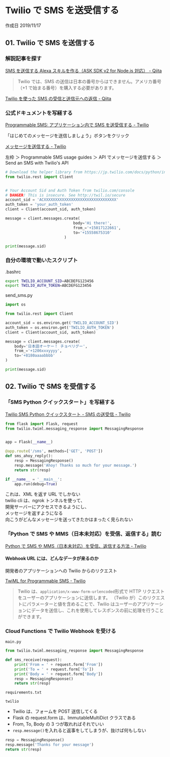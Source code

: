 # Twilio で SMS を送受信する

作成日 2019/11/17

## 01. Twilio で SMS を送信する

### 解説記事を探す

[SMS を送信する Alexa スキルを作る（ASK SDK v2 for Node\.js 対応） \- Qiita](https://qiita.com/twilioforkwc/items/b82583de93a26a5f4f02)

> Twilio では、SMS の送信は日本の番号からはできません。アメリカ番号（+1 で始まる番号）を購入する必要があります。

[Twilio を使った SMS の受信と送信元への返信 \- Qiita](https://qiita.com/you03/items/d3a9505894bb77285e68)

### 公式ドキュメントを写経する

[Programmable SMS: アプリケーション内で SMS を送受信する \- Twilio](https://jp.twilio.com/docs/sms)

「はじめてのメッセージを送信しましょう」ボタンをクリック

[メッセージを送信する \- Twilio](https://jp.twilio.com/docs/sms/send-messages)

左枠 ＞ Programmable SMS usage guides ＞ API でメッセージを送信する ＞ Send an SMS with Twilio's API

```python
# Download the helper library from https://jp.twilio.com/docs/python/install
from twilio.rest import Client


# Your Account Sid and Auth Token from twilio.com/console
# DANGER! This is insecure. See http://twil.io/secure
account_sid = 'ACXXXXXXXXXXXXXXXXXXXXXXXXXXXXXXXX'
auth_token = 'your_auth_token'
client = Client(account_sid, auth_token)

message = client.messages.create(
                              body='Hi there!',
                              from_='+15017122661',
                              to='+15558675310'
                          )

print(message.sid)
```

### 自分の環境で動いたスクリプト

.bashrc

```bash
export TWILIO_ACCOUNT_SID=ABCDEFG123456
export TWILIO_AUTH_TOKEN=ABCDEFG123456
```

send_sms.py

```python
import os

from twilio.rest import Client

account_sid = os.environ.get('TWILIO_ACCOUNT_SID')
auth_token = os.environ.get('TWILIO_AUTH_TOKEN')
client = Client(account_sid, auth_token)

message = client.messages.create(
    body='日本語オーケー！ チョベリグー',
    from_='+1206xxxyyyy',
    to='+8180aaaabbbb'
)

print(message.sid)
```

## 02. Twilio で SMS を受信する

### 「SMS Python クイックスタート」を写経する

[Twilio SMS Python クイックスタート \- SMS の送受信 \- Twilio](https://jp.twilio.com/docs/sms/quickstart/python)

```python
from flask import Flask, request
from twilio.twiml.messaging_response import MessagingResponse


app = Flask(__name__)

@app.route('/sms', methods=['GET', 'POST'])
def sms_ahoy_reply():
    resp = MessagingResponse()
    resp.message('Ahoy! Thanks so much for your message.')
    return str(resp)

if __name__ = '__main__':
    app.run(debug=True)
```

これは、XML を返す URL でしかない \
twilio cli は、ngrok トンネルを使って、\
開発サーバーにアクセスできるようにし、\
メッセージを返すようになる\
向こうがどんなメッセージを送ってきたかはまったく見られない

### 「Python で SMS や MMS（日本未対応）を受信、返信する」読む

[Python で SMS や MMS（日本未対応）を受信、返信する方法 \- Twilio](https://jp.twilio.com/docs/sms/tutorials/how-to-receive-and-reply-python)

#### Webhook URL には、どんなデータが来るのか

開発者のアプリケーションへの Twilio からのリクエスト

[TwiML for Programmable SMS \- Twilio](https://jp.twilio.com/docs/sms/twiml)

> Twilio は、`application/x-www-form-urlencoded`形式で HTTP リクエストをユーザーのアプリケーションに送信します。 （Twilio が）このリクエストにパラメーターと値を含めることで、Twilio はユーザーのアプリケーションにデータを送信し、これを使用してレスポンスの前に処理を行うことができます。

### Cloud Functions で Twilio Webhook を受ける

`main.py`

```python
from twilio.twiml.messaging_response import MessagingResponse

def sms_receive(request):
    print('From = ' + request.form['From'])
    print('To = ' + request.form['To'])
    print('Body = ' + request.form['Body'])
    resp = MessagingResponse()
    return str(resp)
```

`requirements.txt`

```
twilio
```

-   Twilio は、フォームを POST 送信してくる
-   Flask の request.form は、ImmutableMultiDict クラスである
-   From, To, Body の 3 つが取れればそれでいい
-   `resp.message()`を入れると返事をしてしまうが、抜けば何もしない

```python
resp = MessagingResponse()
resp.message('Thanks for your message')
return str(resp)
```
